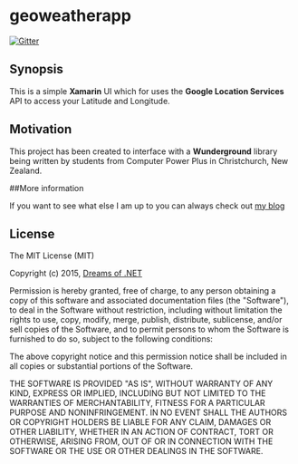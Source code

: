 # geoweatherapp

[![Gitter](https://badges.gitter.im/Join%20Chat.svg)](https://gitter.im/nateforsyth/geoweatherapp?utm_source=badge&utm_medium=badge&utm_campaign=pr-badge)
## Synopsis

This is a simple **Xamarin** UI which for uses the **Google Location Services** API to access your Latitude and Longitude.

## Motivation

This project has been created to interface with a **Wunderground** library being written by students from Computer Power Plus in Christchurch, New Zealand.

##More information

If you want to see what else I am up to you can always check out <a href="http://www.dreamsof.net/Posts/Blog/">my blog</a>

## License

The MIT License (MIT)

Copyright (c) 2015, <a href="http://www.dreamsof.net/">Dreams of .NET</a>

Permission is hereby granted, free of charge, to any person obtaining a copy
of this software and associated documentation files (the "Software"), to deal
in the Software without restriction, including without limitation the rights
to use, copy, modify, merge, publish, distribute, sublicense, and/or sell
copies of the Software, and to permit persons to whom the Software is
furnished to do so, subject to the following conditions:

The above copyright notice and this permission notice shall be included in
all copies or substantial portions of the Software.

THE SOFTWARE IS PROVIDED "AS IS", WITHOUT WARRANTY OF ANY KIND, EXPRESS OR
IMPLIED, INCLUDING BUT NOT LIMITED TO THE WARRANTIES OF MERCHANTABILITY,
FITNESS FOR A PARTICULAR PURPOSE AND NONINFRINGEMENT. IN NO EVENT SHALL THE
AUTHORS OR COPYRIGHT HOLDERS BE LIABLE FOR ANY CLAIM, DAMAGES OR OTHER
LIABILITY, WHETHER IN AN ACTION OF CONTRACT, TORT OR OTHERWISE, ARISING FROM,
OUT OF OR IN CONNECTION WITH THE SOFTWARE OR THE USE OR OTHER DEALINGS IN
THE SOFTWARE.
